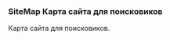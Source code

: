 
<meta http-equiv="Content-Type" content="text/html; charset=utf-8">
<h3>SiteMap Карта сайта для поисковиков</h3>
Карта сайта для поисковиков.
